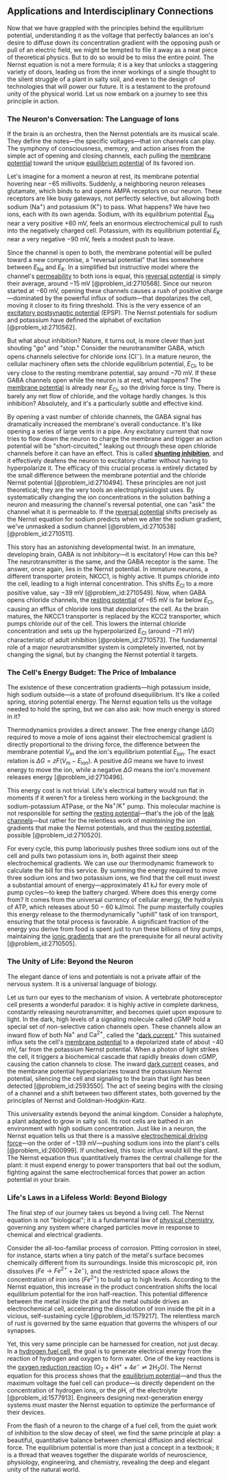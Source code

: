 ## Applications and Interdisciplinary Connections

Now that we have grappled with the principles behind the equilibrium potential, understanding it as the voltage that perfectly balances an ion's desire to diffuse down its concentration gradient with the opposing push or pull of an electric field, we might be tempted to file it away as a neat piece of theoretical physics. But to do so would be to miss the entire point. The Nernst equation is not a mere formula; it is a key that unlocks a staggering variety of doors, leading us from the inner workings of a single thought to the silent struggle of a plant in salty soil, and even to the design of technologies that will power our future. It is a testament to the profound unity of the physical world. Let us now embark on a journey to see this principle in action.

### The Neuron's Conversation: The Language of Ions

If the brain is an orchestra, then the Nernst potentials are its musical scale. They define the notes—the specific voltages—that ion channels can play. The symphony of consciousness, memory, and action arises from the simple act of opening and closing channels, each pulling the [membrane potential](@article_id:150502) toward the unique [equilibrium potential](@article_id:166427) of its favored ion.

Let's imagine for a moment a neuron at rest, its membrane potential hovering near $-65$ millivolts. Suddenly, a neighboring neuron releases glutamate, which binds to and opens AMPA receptors on our neuron. These receptors are like busy gateways, not perfectly selective, but allowing both sodium ($\text{Na}^{+}$) and potassium ($\text{K}^{+}$) to pass. What happens? We have two ions, each with its own agenda. Sodium, with its equilibrium potential $E_{\text{Na}}$ near a very positive $+60$ mV, feels an enormous electrochemical pull to rush into the negatively charged cell. Potassium, with its equilibrium potential $E_{\text{K}}$ near a very negative $-90$ mV, feels a modest push to leave.

Since the channel is open to both, the membrane potential will be pulled toward a new compromise, a "reversal potential" that lies somewhere between $E_{\text{Na}}$ and $E_{\text{K}}$. In a simplified but instructive model where the channel's [permeability](@article_id:154065) to both ions is equal, this [reversal potential](@article_id:176956) is simply their average, around $-15$ mV [@problem_id:2710568]. Since our neuron started at $-60$ mV, opening these channels causes a rush of positive charge—dominated by the powerful influx of sodium—that depolarizes the cell, moving it closer to its firing threshold. This is the very essence of an [excitatory postsynaptic potential](@article_id:154496) (EPSP). The Nernst potentials for sodium and potassium have defined the alphabet of excitation [@problem_id:2710562].

But what about inhibition? Nature, it turns out, is more clever than just shouting "go" and "stop." Consider the neurotransmitter GABA, which opens channels selective for chloride ions ($\text{Cl}^{-}$). In a mature neuron, the cellular machinery often sets the chloride equilibrium potential, $E_{\text{Cl}}$, to be very close to the resting membrane potential, say around $-70$ mV. If these GABA channels open while the neuron is at rest, what happens? The [membrane potential](@article_id:150502) is already near $E_{\text{Cl}}$, so the driving force is tiny. There is barely any net flow of chloride, and the voltage hardly changes. Is this inhibition? Absolutely, and it's a particularly subtle and effective kind.

By opening a vast number of chloride channels, the GABA signal has dramatically increased the membrane's overall conductance. It's like opening a series of large vents in a pipe. Any excitatory current that now tries to flow down the neuron to charge the membrane and trigger an action potential will be "short-circuited," leaking out through these open chloride channels before it can have an effect. This is called **[shunting inhibition](@article_id:148411)**, and it effectively deafens the neuron to excitatory chatter without having to hyperpolarize it. The efficacy of this crucial process is entirely dictated by the small difference between the membrane potential and the chloride Nernst potential [@problem_id:2710494]. These principles are not just theoretical; they are the very tools an electrophysiologist uses. By systematically changing the ion concentrations in the solution bathing a neuron and measuring the channel's reversal potential, one can "ask" the channel what it is permeable to. If the [reversal potential](@article_id:176956) shifts precisely as the Nernst equation for sodium predicts when we alter the sodium gradient, we've unmasked a sodium channel [@problem_id:2710538] [@problem_id:2710511].

This story has an astonishing developmental twist. In an immature, developing brain, GABA is not inhibitory—it is excitatory! How can this be? The neurotransmitter is the same, and the GABA receptor is the same. The answer, once again, lies in the Nernst potential. In immature neurons, a different transporter protein, NKCC1, is highly active. It pumps chloride *into* the cell, leading to a high internal concentration. This shifts $E_{\text{Cl}}$ to a more positive value, say $-39$ mV [@problem_id:2710549]. Now, when GABA opens chloride channels, the [resting potential](@article_id:175520) of $-65$ mV is far below $E_{\text{Cl}}$, causing an efflux of chloride ions that *depolarizes* the cell. As the brain matures, the NKCC1 transporter is replaced by the KCC2 transporter, which pumps chloride *out* of the cell. This lowers the internal chloride concentration and sets up the hyperpolarized $E_{\text{Cl}}$ (around $-71$ mV) characteristic of adult inhibition [@problem_id:2710573]. The fundamental role of a major neurotransmitter system is completely inverted, not by changing the signal, but by changing the Nernst potential it targets.

### The Cell's Energy Budget: The Price of Imbalance

The existence of these concentration gradients—high potassium inside, high sodium outside—is a state of profound disequilibrium. It's like a coiled spring, storing potential energy. The Nernst equation tells us the voltage needed to hold the spring, but we can also ask: how much energy is stored in it?

Thermodynamics provides a direct answer. The free energy change ($\Delta G$) required to move a mole of ions against their electrochemical gradient is directly proportional to the driving force, the difference between the membrane potential $V_{m}$ and the ion's equilibrium potential $E_{\text{ion}}$. The exact relation is $\Delta G = z F (V_{m} - E_{\text{ion}})$. A positive $\Delta G$ means we have to invest energy to move the ion, while a negative $\Delta G$ means the ion's movement releases energy [@problem_id:2710496].

This energy cost is not trivial. Life's electrical battery would run flat in moments if it weren't for a tireless hero working in the background: the sodium-potassium ATPase, or the $\text{Na}^{+}/\text{K}^{+}$ pump. This molecular machine is not responsible for *setting* the [resting potential](@article_id:175520)—that's the job of the [leak channels](@article_id:199698)—but rather for the relentless work of *maintaining* the ion gradients that make the Nernst potentials, and thus the [resting potential](@article_id:175520), possible [@problem_id:2710520].

For every cycle, this pump laboriously pushes three sodium ions out of the cell and pulls two potassium ions in, both against their steep electrochemical gradients. We can use our thermodynamic framework to calculate the bill for this service. By summing the energy required to move three sodium ions and two potassium ions, we find that the cell must invest a substantial amount of energy—approximately $41 \ \text{kJ}$ for every mole of pump cycles—to keep the battery charged. Where does this energy come from? It comes from the universal currency of cellular energy, the hydrolysis of ATP, which releases about $50-60 \ \text{kJ/mol}$. The pump masterfully couples this energy release to the thermodynamically "uphill" task of ion transport, ensuring that the total process is favorable. A significant fraction of the energy you derive from food is spent just to run these billions of tiny pumps, maintaining the [ionic gradients](@article_id:170516) that are the prerequisite for all neural activity [@problem_id:2710505].

### The Unity of Life: Beyond the Neuron

The elegant dance of ions and potentials is not a private affair of the nervous system. It is a universal language of biology.

Let us turn our eyes to the mechanism of vision. A vertebrate photoreceptor cell presents a wonderful paradox: it is highly active in complete darkness, constantly releasing neurotransmitter, and becomes quiet upon exposure to light. In the dark, high levels of a signaling molecule called cGMP hold a special set of non-selective cation channels open. These channels allow an inward flow of both $\text{Na}^{+}$ and $\text{Ca}^{2+}$, called the "[dark current](@article_id:153955)." This sustained influx sets the cell's [membrane potential](@article_id:150502) to a depolarized state of about $-40$ mV, far from the potassium Nernst potential. When a photon of light strikes the cell, it triggers a biochemical cascade that rapidly breaks down cGMP, causing the cation channels to close. The inward [dark current](@article_id:153955) ceases, and the membrane potential hyperpolarizes toward the potassium Nernst potential, silencing the cell and signaling to the brain that light has been detected [@problem_id:2593550]. The act of seeing begins with the closing of a channel and a shift between two different states, both governed by the principles of Nernst and Goldman-Hodgkin-Katz.

This universality extends beyond the animal kingdom. Consider a halophyte, a plant adapted to grow in salty soil. Its root cells are bathed in an environment with high sodium concentration. Just like in a neuron, the Nernst equation tells us that there is a massive [electrochemical driving force](@article_id:155734)—on the order of $-139$ mV—pushing sodium ions into the plant's cells [@problem_id:2600999]. If unchecked, this toxic influx would kill the plant. The Nernst equation thus quantitatively frames the central challenge for the plant: it must expend energy to power transporters that bail out the sodium, fighting against the same electrochemical forces that power an action potential in your brain.

### Life's Laws in a Lifeless World: Beyond Biology

The final step of our journey takes us beyond a living cell. The Nernst equation is not "biological"; it is a fundamental law of [physical chemistry](@article_id:144726), governing any system where charged particles move in response to chemical and electrical gradients.

Consider the all-too-familiar process of corrosion. Pitting corrosion in steel, for instance, starts when a tiny patch of the metal's surface becomes chemically different from its surroundings. Inside this microscopic pit, iron dissolves ($Fe \rightarrow Fe^{2+} + 2e^{-}$), and the restricted space allows the concentration of iron ions ($Fe^{2+}$) to build up to high levels. According to the Nernst equation, this increase in the product concentration shifts the local equilibrium potential for the iron half-reaction. This potential difference between the metal inside the pit and the metal outside drives an electrochemical cell, accelerating the dissolution of iron inside the pit in a vicious, self-sustaining cycle [@problem_id:1579217]. The relentless march of rust is governed by the same equation that governs the whispers of our synapses.

Yet, this very same principle can be harnessed for creation, not just decay. In a [hydrogen fuel cell](@article_id:260946), the goal is to generate electrical energy from the reaction of hydrogen and oxygen to form water. One of the key reactions is the [oxygen reduction reaction](@article_id:158705) ($\text{O}_2 + 4\text{H}^+ + 4e^- \rightleftharpoons 2\text{H}_2\text{O}$). The Nernst equation for this process shows that the [equilibrium potential](@article_id:166427)—and thus the maximum voltage the fuel cell can produce—is directly dependent on the concentration of hydrogen ions, or the pH, of the electrolyte [@problem_id:1577913]. Engineers designing next-generation energy systems must master the Nernst equation to optimize the performance of their devices.

From the flash of a neuron to the charge of a fuel cell, from the quiet work of inhibition to the slow decay of steel, we find the same principle at play: a beautiful, quantitative balance between chemical diffusion and electrical force. The equilibrium potential is more than just a concept in a textbook; it is a thread that weaves together the disparate worlds of neuroscience, physiology, engineering, and chemistry, revealing the deep and elegant unity of the natural world.